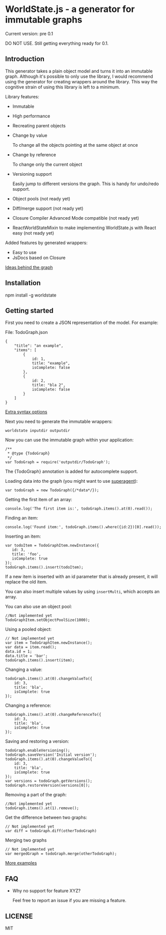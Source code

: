 WorldState.js - a generator for immutable graphs
===

Current version: pre 0.1

DO NOT USE. Still getting everything ready for 0.1.

Introduction
---
This generator takes a plain object model and turns it into an immutable graph. Although it's possible to only
use the library, I would recommend using the generator for creating wrappers around the library. This way the
cognitive strain of using this library is left to a minimum.

Library features:
- Immutable
- High performance
- Recreating parent objects
- Change by value

  To change all the objects pointing at the same object at once
- Change by reference

  To change only the current object
- Versioning support

  Easily jump to different versions the graph. This is handy for undo/redo support.
- Object pools (not ready yet)
- Diff/merge support (not ready yet)
- Closure Compiler Advanced Mode compatible (not ready yet)
- ReactWorldStateMixin to make implementing WorldState.js with React easy (not ready yet)

Added features by generated wrappers:
- Easy to use
- JsDocs based on Closure

[Ideas behind the graph](GRAPH.md)

Installation
---
npm install -g worldstate

Getting started
---
First you need to create a JSON representation of the model. For example:

File: TodoGraph.json
```
{
    "title": "an example",
    "items": [
        {
            id: 1,
            title: "example",
            isComplete: false
        },
        {
            id: 2,
            title: "bla 2",
            isComplete: false
        }
    ]
}
```
[Extra syntax options](JSON_SYNTAX.md)

Next you need to generate the immutable wrappers:
```
worldstate inputdir outputdir
```

Now you can use the immutable graph within your application:
```
/**
 * @type {TodoGraph}
 */
var TodoGraph = require('outputdir/TodoGraph');
```

The {TodoGraph} annotation is added for autocomplete support.

Loading data into the graph (you might want to use [superagent](https://github.com/visionmedia/superagent)):
```
var todoGraph = new TodoGraph({/*data*/});
```

Getting the first item of an array:
```
console.log('The first item is:', todoGraph.items().at(0).read());
```

Finding an item:
```
console.log('Found item:', todoGraph.items().where({id:2})[0].read());
```

Inserting an item:
```
var todoItem = TodoGraphItem.newInstance({
   id: 3,
   title: 'foo',
   isComplete: true
});
todoGraph.items().insert(todoItem);
```

If a new item is inserted with an id parameter that is already present, it will replace the old item.

You can also insert multiple values by using ``insertMulti``, which accepts an array.

You can also use an object pool:
```
//Not implemented yet
TodoGraphItem.setObjectPoolSize(1000);
```

Using a pooled object:
```
// Not implemented yet
var item = TodoGraphItem.newInstance();
var data = item.read();
data.id = 1;
data.title = 'bar';
todoGraph.items().insert(item);
```

Changing a value:
```
todoGraph.items().at(0).changeValueTo({
    id: 3,
    title: 'bla',
    isComplete: true
});
```

Changing a reference:
```
todoGraph.items().at(0).changeReferenceTo({
    id: 3,
    title: 'bla',
    isComplete: true
});
```

Saving and restoring a version:
```
todoGraph.enableVersioning();
todoGraph.saveVersion('Initial version');
todoGraph.items().at(0).changeValueTo({
    id: 3,
    title: 'bla',
    isComplete: true
});
var versions = todoGraph.getVersions();
todoGraph.restoreVersion(versions[0]);
```

Removing a part of the graph:
```
//Not implemented yet
todoGraph.items().at(1).remove();
```

Get the difference between two graphs:
```
// Not implemented yet
var diff = todoGraph.diff(otherTodoGraph)
```

Merging two graphs
```
// Not implemented yet
var mergedGraph = todoGraph.merge(otherTodoGraph);
```

[More examples](EXAMPLES.md)

FAQ
---
- Why no support for feature XYZ?

  Feel free to report an issue if you are missing a feature.

LICENSE
---
MIT